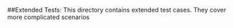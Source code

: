 ##Extended Tests:
This directory contains extended test cases. They cover more complicated scenarios

